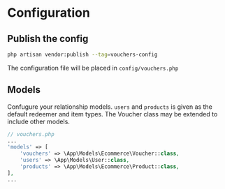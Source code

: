 # Configuration



## Publish the config



```bash
php artisan vendor:publish --tag=vouchers-config
```

The configuration file will be placed in `config/vouchers.php`

## Models

Confugure your relationship models. `users` and `products` is given as the default redeemer and item types. The Voucher class may be extended to include other models.

```php
// vouchers.php
...
'models' => [
    'vouchers' => \App\Models\Ecommerce\Voucher::class,
    'users' => \App\Models\User::class,
    'products' => \App\Models\Ecommerce\Product::class,
],
...
```


